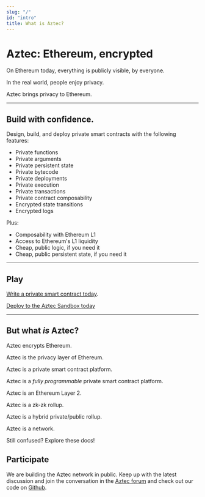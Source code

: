 ```yaml
---
slug: "/"
id: "intro"
title: What is Aztec?
---
```


# Aztec: Ethereum, encrypted

On Ethereum today, everything is publicly visible, by everyone.

In the real world, people enjoy privacy.

Aztec brings privacy to Ethereum.

---

## Build with confidence.

Design, build, and deploy private smart contracts with the following features:

- Private functions
- Private arguments
- Private persistent state
- Private bytecode
- Private deployments
- Private execution
- Private transactions
- Private contract composability
- Encrypted state transitions
- Encrypted logs

Plus:

- Composability with Ethereum L1
- Access to Ethereum's L1 liquidity
- Cheap, public logic, if you need it
- Cheap, public persistent state, if you need it

---

## Play

[Write a private smart contract today](./dev_docs/getting_started/quickstart).

[Deploy to the Aztec Sandbox today](./dev_docs/getting_started/sandbox)

---

## But what _is_ Aztec?

Aztec encrypts Ethereum.

Aztec is the privacy layer of Ethereum.

Aztec is a private smart contract platform.

Aztec is a _fully programmable_ private smart contract platform.

Aztec is an Ethereum Layer 2.

Aztec is a zk-zk rollup.

Aztec is a hybrid private/public rollup.

Aztec is a network.

Still confused? Explore these docs!

## Participate

We are building the Aztec network in public. Keep up with the latest discussion and join the conversation in the [Aztec forum](https://discourse.aztec.network) and check out our code on [Github](https://github.com/AztecProtocol).
